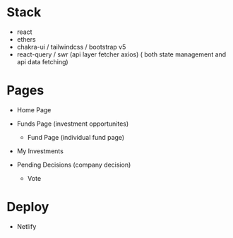 # Stack

- react
- ethers
- chakra-ui / tailwindcss / bootstrap v5
- react-query / swr (api layer fetcher axios) ( both state management and api data fetching)

# Pages

- Home Page
- Funds Page (investment opportunites)

  - Fund Page (individual fund page)

- My Investments

- Pending Decisions (company decision)
  - Vote

# Deploy

- Netlify
